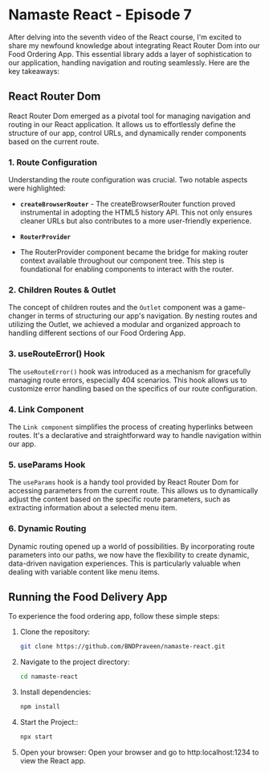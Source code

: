 # Namaste React - Episode 7

After delving into the seventh video of the React course, I'm excited to share my newfound knowledge about integrating React Router Dom into our Food Ordering App. This essential library adds a layer of sophistication to our application, handling navigation and routing seamlessly. Here are the key takeaways:

## React Router Dom

React Router Dom emerged as a pivotal tool for managing navigation and routing in our React application. It allows us to effortlessly define the structure of our app, control URLs, and dynamically render components based on the current route.

### 1. Route Configuration
Understanding the route configuration was crucial. Two notable aspects were highlighted:

- **`createBrowserRouter`** 
      - The createBrowserRouter function proved instrumental in adopting the HTML5 history API. This not only ensures cleaner URLs but also contributes to a more user-friendly experience.

- **`RouterProvider`**
- The RouterProvider component became the bridge for making router context available throughout our component tree. This step is foundational for enabling components to interact with the router.

### 2. Children Routes & Outlet
The concept of children routes and the `Outlet` component was a game-changer in terms of structuring our app's navigation. By nesting routes and utilizing the Outlet, we achieved a modular and organized approach to handling different sections of our Food Ordering App.

### 3. useRouteError() Hook
The `useRouteError()` hook was introduced as a mechanism for gracefully managing route errors, especially 404 scenarios. This hook allows us to customize error handling based on the specifics of our route configuration.

### 4. Link Component
The `Link component` simplifies the process of creating hyperlinks between routes. It's a declarative and straightforward way to handle navigation within our app.

### 5. useParams Hook

The `useParams` hook is a handy tool provided by React Router Dom for accessing parameters from the current route. This allows us to dynamically adjust the content based on the specific route parameters, such as extracting information about a selected menu item.

### 6. Dynamic Routing
Dynamic routing opened up a world of possibilities. By incorporating route parameters into our paths, we now have the flexibility to create dynamic, data-driven navigation experiences. This is particularly valuable when dealing with variable content like menu items.


## Running the Food Delivery App

To experience the food ordering app, follow these simple steps:

1. Clone the repository:

   ```bash
   git clone https://github.com/BNDPraveen/namaste-react.git

   ```

2. Navigate to the project directory:

   ```bash
   cd namaste-react

   ```

3. Install dependencies:

   ```bash
   npm install

   ```

4. Start the Project::

   ```bash
   npx start

   ```

5. Open your browser:
   Open your browser and go to http:localhost:1234 to view the React app.
